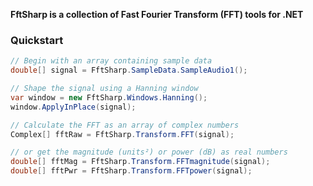 **FftSharp is a collection of Fast Fourier Transform (FFT) tools for .NET**

### Quickstart

```cs
// Begin with an array containing sample data
double[] signal = FftSharp.SampleData.SampleAudio1();

// Shape the signal using a Hanning window
var window = new FftSharp.Windows.Hanning();
window.ApplyInPlace(signal);

// Calculate the FFT as an array of complex numbers
Complex[] fftRaw = FftSharp.Transform.FFT(signal);

// or get the magnitude (units²) or power (dB) as real numbers
double[] fftMag = FftSharp.Transform.FFTmagnitude(signal);
double[] fftPwr = FftSharp.Transform.FFTpower(signal);
```